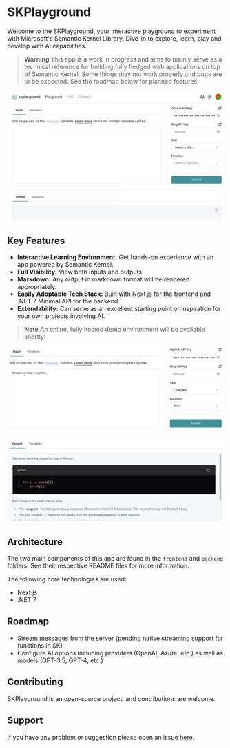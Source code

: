 # SKPlayground

Welcome to the SKPlayground, your interactive playground to experiment with Microsoft's Semantic Kernel Library. Dive-in to explore, learn, play and develop with AI capabilities.

> **Warning**
> This app is a work in progress and aims to mainly serve as a technical reference for building fully fledged web applications on top of Semantic Kernel. Some things may not work properly and bugs are to be expected.
> See the roadmap below for planned features.

![Screenshot](/screenshots/dashboard.png)

## Key Features

- **Interactive Learning Environment:** Get hands-on experience with an app powered by Semantic Kernel.
- **Full Visibility:** View both inputs and outputs.
- **Markdown:** Any output in markdown format will be rendered appropriately.
- **Easily Adoptable Tech Stack:** Built with Next.js for the frontend and .NET 7 Minimal API for the backend.
- **Extendability:** Can serve as an excellent starting point or inspiration for your own projects involving AI.

> **Note**
> An online, fully hosted demo environment will be available shortly!

![Screenshot](/screenshots/example-prompt.png)

![Screenshot](/screenshots/output-markdown.png)

## Architecture

The two main components of this app are found in the `frontend` and `backend` folders. See their respective README files for more information.

The following core technologies are used:

- Next.js
- .NET 7

## Roadmap

- Stream messages from the server (pending native streaming support for functions in SK)
- Configure AI options including providers (OpenAI, Azure, etc.) as well as models (GPT-3.5, GPT-4, etc.)

## Contributing

SKPlayground is an open-source project, and contributions are welcome.

## Support

If you have any problem or suggestion please open an issue [here](https://github.com/anthonypuppo/skplayground/issues).
